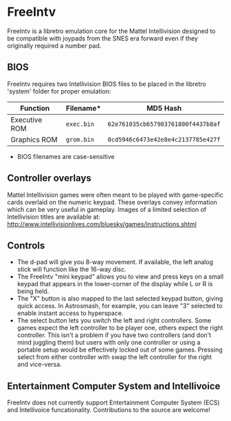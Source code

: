 # FreeIntv
FreeIntv is a libretro emulation core for the Mattel Intellivision designed to be compatible with joypads from the SNES era forward even if they originally required a number pad.

## BIOS
FreeIntv requires two Intellivision BIOS files to be placed in the libretro 'system' folder for proper emulation:

| Function | Filename* | MD5 Hash |
| --- | --- | --- | 
| Executive ROM | `exec.bin`  | `62e761035cb657903761800f4437b8af` |
| Graphics ROM | `grom.bin` | `0cd5946c6473e42e8e4c2137785e427f`

* BIOS filenames are case-sensitive

## Controller overlays
Mattel Intellivision games were often meant to be played with game-specific cards overlaid on the numeric keypad. These overlays convey information which can be very useful in gameplay. Images of a limited selection of Intellivision titles are available at: http://www.intellivisionlives.com/bluesky/games/instructions.shtml

## Controls
* The d-pad will give you 8-way movement. If available, the left analog stick will function like the 16-way disc.
* The FreeIntv "mini keypad" allows you to view and press keys on a small keypad that appears in the lower-corner of the display while L or R is being held.
* The "X" button is also mapped to the last selected keypad button, giving quick access. In Astrosmash, for example, you can leave "3" selected to enable instant access to hyperspace.
* The select button lets you switch the left and right controllers. Some games expect the left controller to be player one, others expect the right controller. This isn't a problem if you have two controllers (and don't mind juggling them) but users with only one controller or using a portable setup would be effectively locked out of some games. Pressing select from either controller with swap the left controller for the right and vice-versa.

## Entertainment Computer System and Intellivoice
FreeIntv does not currently support Entertainment Computer System (ECS) and Intellivoice funcationality. Contributions to the source are welcome!
